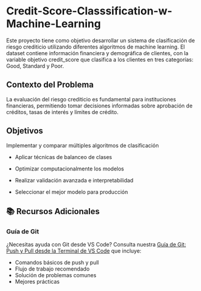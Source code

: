 # Credit-Score-Classsification-w-Machine-Learning
Este proyecto tiene como objetivo desarrollar un sistema de clasificación de riesgo crediticio utilizando diferentes algoritmos de machine learning. El dataset contiene información financiera y demográfica de clientes, con la variable objetivo credit_score que clasifica a los clientes en tres categorías: Good, Standard y Poor.

## Contexto del Problema
La evaluación del riesgo crediticio es fundamental para instituciones financieras, permitiendo tomar decisiones informadas sobre aprobación de créditos, tasas de interés y límites de crédito.

## Objetivos
Implementar y comparar múltiples algoritmos de clasificación

- Aplicar técnicas de balanceo de clases

- Optimizar computacionalmente los modelos

- Realizar validación avanzada e interpretabilidad

- Seleccionar el mejor modelo para producción

## 📚 Recursos Adicionales

### Guía de Git
¿Necesitas ayuda con Git desde VS Code? Consulta nuestra [Guía de Git: Push y Pull desde la Terminal de VS Code](./GIT_TUTORIAL.md) que incluye:
- Comandos básicos de push y pull
- Flujo de trabajo recomendado
- Solución de problemas comunes
- Mejores prácticas
